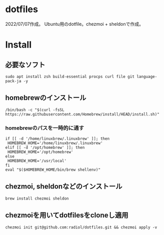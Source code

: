 # dotfiles
2022/07/07作成。
Ubuntu用のdotfile。chezmoi + sheldonで作成。

# Install
## 必要なソフト

```
sudo apt install zsh build-essential procps curl file git language-pack-ja -y
```
## homebrewのインストール

```
/bin/bash -c "$(curl -fsSL https://raw.githubusercontent.com/Homebrew/install/HEAD/install.sh)"
```

### homebrewのパスを一時的に通す

```
if [[ -d '/home/linuxbrew/.linuxbrew' ]]; then
 HOMEBREW_HOME='/home/linuxbrew/.linuxbrew'
elif [[ -d '/opt/homebrew' ]]; then
 HOMEBREW_HOME='/opt/homebrew'
else
 HOMEBREW_HOME='/usr/local'
fi
eval "$($HOMEBREW_HOME/bin/brew shellenv)"
```

## chezmoi, sheldonなどのインストール

```
brew install chezmoi sheldon
```

## chezmoiを用いてdotfilesをcloneし適用

```
chezmoi init git@github.com:radiol/dotfiles.git && chezmoi apply -v
```
